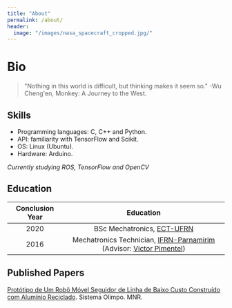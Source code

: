 ```yaml
---
title: "About"
permalink: /about/
header:
  image: "/images/nasa_spacecraft_cropped.jpg/"
---  
```


# Bio

> "Nothing in this world is difficult, but thinking makes it seem so." -Wu Cheng'en, Monkey: A Journey to the West.

## Skills

* Programming languages: C, C++ and Python.
* API: familiarity with TensorFlow and Scikit.
* OS: Linux (Ubuntu).
* Hardware: Arduino.

_Currently studying ROS, TensorFlow and OpenCV_

## Education

| Conclusion Year | Education|
|:-----------------:|:------------:|
|2020|BSc Mechatronics, [ECT-UFRN](https://www.ect.ufrn.br/)|
|2016|Mechatronics Technician, [IFRN-Parnamirim](https://portal.ifrn.edu.br/campus/parnamirim) (Advisor: [Victor Pimentel]( http://lattes.cnpq.br/3646898862322159))|

## Published Papers 

[Protótipo de Um Robô Móvel Seguidor de Linha de Baixo Custo Construído com Alumínio Reciclado](http://sistemaolimpo.org/midias/uploads/40e99c88e4df68733d9fc3a4ac38d794.pdf). Sistema Olimpo. MNR.